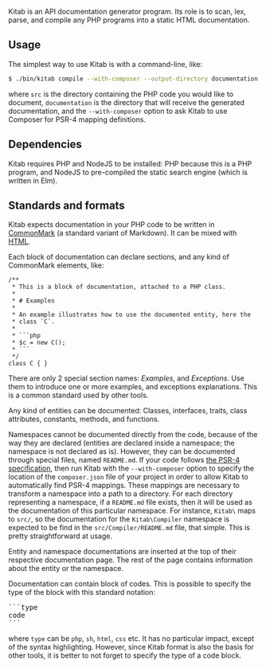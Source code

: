 Kitab is an API documentation generator program. Its role is to scan,
lex, parse, and compile any PHP programs into a static HTML
documentation.

## Usage

The simplest way to use Kitab is with a command-line, like:

```sh
$ ./bin/kitab compile --with-composer --output-directory documentation src
```

where `src` is the directory containing the PHP code you would like to
document, `documentation` is the directory that will receive the
generated documentation, and the `--with-composer` option to ask Kitab
to use Composer for PSR-4 mapping definitions.

## Dependencies

Kitab requires PHP and NodeJS to be installed: PHP because this is a
PHP program, and NodeJS to pre-compiled the static search engine
(which is written in Elm).

## Standards and formats

Kitab expects documentation in your PHP code to be written
in [CommonMark](http://commonmark.org/) (a standard variant of
Markdown). It can be mixed with [HTML](w3.org/TR/html5/).

Each block of documentation can declare sections, and any kind of
CommonMark elements, like:

```
/**
 * This is a block of documentation, attached to a PHP class.
 *
 * # Examples
 *
 * An example illustrates how to use the documented entity, here the
 * class `C`.
 *
 * ```php
 * $c = new C();
 * ```
 */
class C { }
```

There are only 2 special section names: _Examples_, and _Exceptions_. Use
them to introduce one or more examples, and exceptions
explanations. This is a common standard used by other tools.

Any kind of entities can be documented: Classes, interfaces, traits,
class attributes, constants, methods, and functions.

Namespaces cannot be documented directly from the code, because of the
way they are declared (entities are declared inside a namespace; the
namespace is not declared as is). However, they can be documented
through special files, named `README.md`. If your code
follows [the PSR-4 specification](http://www.php-fig.org/), then run
Kitab with the `--with-composer` option to specify the location of the
`composer.json` file of your project in order to allow Kitab to
automatically find PSR-4 mappings. These mappings are necessary to
transform a namespace into a path to a directory. For each directory
representing a namespace, if a `README.md` file exists, then it
will be used as the documentation of this particular namespace. For
instance, `Kitab\` maps to `src/`, so the documentation for the
`Kitab\Compiler` namespace is expected to be find in the
`src/Compiler/README.md` file, that simple. This is pretty
straightforward at usage.

Entity and namespace documentations are inserted at the top of their
respective documentation page. The rest of the page contains
information about the entity or the namespace.

Documentation can contain block of codes. This is possible to specify
the type of the block with this standard notation:

<pre>
```type
code
```
</pre>

where `type` can be `php`, `sh`, `html`, `css` etc. It has no
particular impact, except of the syntax highlighting. However, since
Kitab format is also the basis for other tools, it is better to not
forget to specify the type of a code block.
